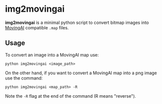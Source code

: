 # img2movingai

**img2movingai** is a minimal python script to convert bitmap images into [MovingAI][1] compatible `.map` files.

## Usage

To convert an image into a MovingAI map use:

    python img2movingai <image_path>
    
On the other hand, if you want to convert a MovingAI map into a png image use the command:

    python img2movingai <map_path> -R
    
Note the `-R` flag at the end of the command (R means "reverse").






  [1]: http://movingai.com/benchmarks/